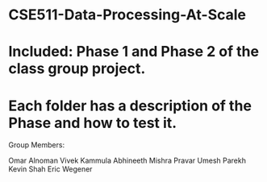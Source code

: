 # CSE511-Data-Processing-At-Scale

# Included: Phase 1 and Phase 2 of the class group project. 
# Each folder has a description of the Phase and how to test it.

Group Members:

Omar Alnoman
Vivek Kammula
Abhineeth Mishra
Pravar Umesh Parekh
Kevin Shah
Eric Wegener
